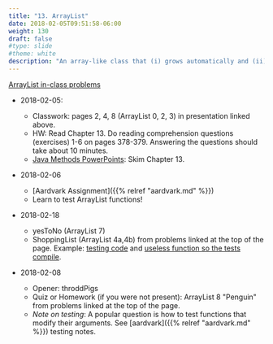 ```yaml
---
title: "13. ArrayList"
date: 2018-02-05T09:51:58-06:00
weight: 130
draft: false
#type: slide
#theme: white
description: "An array-like class that (i) grows automatically and (ii) can delete elements."
---
```


[ArrayList in-class problems](https://docs.google.com/presentation/d/1gLoI2KTCvALpSvW26gLePK7NVkqIe84Aq9lgYkWqL24/edit?usp=sharing)

* 2018-02-05: 

   + Classwork: pages 2, 4, 8 (ArrayList 0, 2, 3) in presentation linked above.
   + HW: Read Chapter 13. Do reading comprehension questions (exercises) 1-6 on pages 378-379. Answering the questions should take about 10 minutes.
   + [Java Methods PowerPoints](http://www.skylit.com/javamethods2/ppt/index.html): Skim Chapter 13.

* 2018-02-06

    + [Aardvark Assignment]({{% relref "aardvark.md" %}})
    + Learn to test ArrayList functions!
    
* 2018-02-18

    + yesToNo (ArrayList 7)
    + ShoppingList (ArrayList 4a,4b) from problems linked at the top of the page. Example: [testing code](TestShoppingList.java) and [useless function so the tests compile](ShoppingList.java).

* 2018-02-08

    + Opener: throddPigs
    + Quiz or Homework (if you were not present): ArrayList 8 "Penguin" from problems linked at the top of the page.
    + _Note on testing_: A popular question is how to test functions that modify their arguments. See [aardvark]({{% relref "aardvark.md" %}}) testing notes. 

